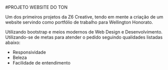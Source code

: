 #PROJETO WEBSITE DO TON

  Um dos primeiros projetos da Z6 Creative, tendo em mente a criação de um website servindo como portfólio de trabalho para Wellington Honorato.

  Utilizando bootstrap e meios modernos de Web Design e  Desenvolvimento. Utilizando-se de metas para atender o pedido
  seguindo qualidades listadas abaixo:  

  * Responsividade
  * Beleza
  * Facilidade de entendimento
